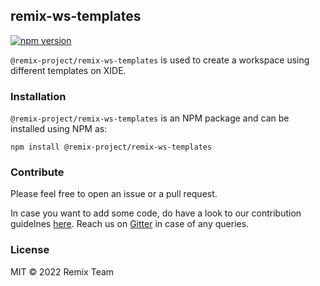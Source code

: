 ## remix-ws-templates
[![npm version](https://badge.fury.io/js/%40remix-project%2Fremix-ws-templates.svg)](https://www.npmjs.com/package/@remix-project/remix-ws-templates)


`@remix-project/remix-ws-templates` is used to create a workspace using different templates on XIDE.

### Installation

`@remix-project/remix-ws-templates` is an NPM package and can be installed using NPM as:

`npm install @remix-project/remix-ws-templates`

### Contribute

Please feel free to open an issue or a pull request. 

In case you want to add some code, do have a look to our contribution guidelnes [here](https://github.com/ethereum/remix-project/blob/master/CONTRIBUTING.md). Reach us on [Gitter](https://gitter.im/ethereum/remix) in case of any queries.   

### License
MIT © 2022 Remix Team
